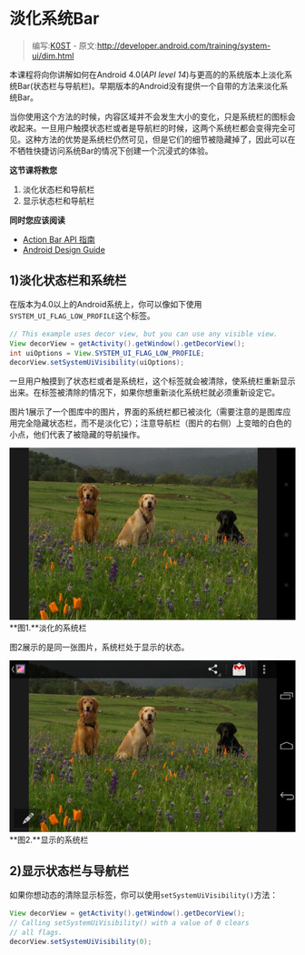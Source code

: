 # 淡化系统Bar

> 编写:[K0ST](https://github.com/K0ST) - 原文:<http://developer.android.com/training/system-ui/dim.html>

本课程将向你讲解如何在Android 4.0(*API level 14*)与更高的的系统版本上淡化系统Bar(状态栏与导航栏)。早期版本的Android没有提供一个自带的方法来淡化系统Bar。

当你使用这个方法的时候，内容区域并不会发生大小的变化，只是系统栏的图标会收起来。一旦用户触摸状态栏或者是导航栏的时候，这两个系统栏都会变得完全可见。这种方法的优势是系统栏仍然可见，但是它们的细节被隐藏掉了，因此可以在不牺牲快捷访问系统Bar的情况下创建一个沉浸式的体验。

**这节课将教您**

1. 淡化状态栏和导航栏
2. 显示状态栏和导航栏

**同时您应该阅读**

* [Action Bar API 指南](http://developer.android.com/guide/topics/ui/actionbar.html)
* [Android Design Guide](http://developer.android.com/design/index.html)

## 1)淡化状态栏和系统栏

在版本为4.0以上的Android系统上，你可以像如下使用`SYSTEM_UI_FLAG_LOW_PROFILE`这个标签。

```java
// This example uses decor view, but you can use any visible view.
View decorView = getActivity().getWindow().getDecorView();
int uiOptions = View.SYSTEM_UI_FLAG_LOW_PROFILE;
decorView.setSystemUiVisibility(uiOptions);
```

一旦用户触摸到了状态栏或者是系统栏，这个标签就会被清除，使系统栏重新显示出来。在标签被清除的情况下，如果你想重新淡化系统栏就必须重新设定它。

图片1展示了一个图库中的图片，界面的系统栏都已被淡化（需要注意的是图库应用完全隐藏状态栏，而不是淡化它）；注意导航栏（图片的右侧）上变暗的白色的小点，他们代表了被隐藏的导航操作。

![low_profile_hide2x](low_profile_hide2x.png)
**图1.**淡化的系统栏

图2展示的是同一张图片，系统栏处于显示的状态。

![low_profile_show2x](low_profile_show2x.png)
**图2.**显示的系统栏

## 2)显示状态栏与导航栏

如果你想动态的清除显示标签，你可以使用`setSystemUiVisibility()`方法：

```java
View decorView = getActivity().getWindow().getDecorView();
// Calling setSystemUiVisibility() with a value of 0 clears
// all flags.
decorView.setSystemUiVisibility(0);
```

